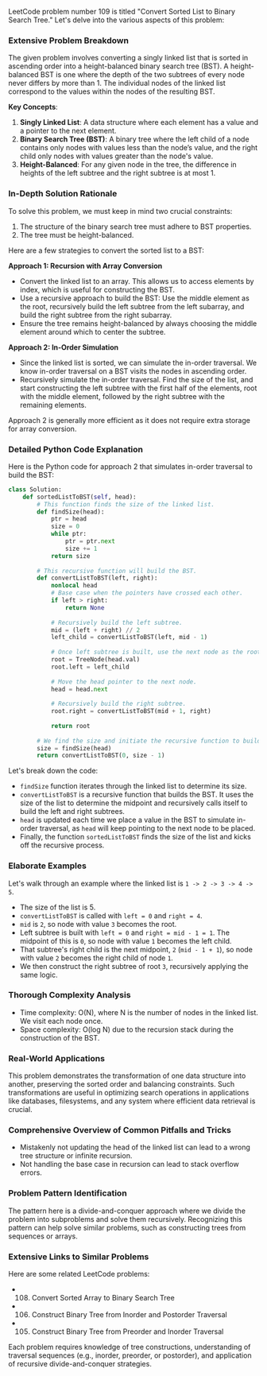 LeetCode problem number 109 is titled "Convert Sorted List to Binary Search Tree." Let's delve into the various aspects of this problem:

### Extensive Problem Breakdown

The given problem involves converting a singly linked list that is sorted in ascending order into a height-balanced binary search tree (BST). A height-balanced BST is one where the depth of the two subtrees of every node never differs by more than 1. The individual nodes of the linked list correspond to the values within the nodes of the resulting BST.

**Key Concepts**:
1. **Singly Linked List**: A data structure where each element has a value and a pointer to the next element.
2. **Binary Search Tree (BST)**: A binary tree where the left child of a node contains only nodes with values less than the node’s value, and the right child only nodes with values greater than the node's value.
3. **Height-Balanced**: For any given node in the tree, the difference in heights of the left subtree and the right subtree is at most 1.

### In-Depth Solution Rationale

To solve this problem, we must keep in mind two crucial constraints:
1. The structure of the binary search tree must adhere to BST properties.
2. The tree must be height-balanced.

Here are a few strategies to convert the sorted list to a BST:

**Approach 1: Recursion with Array Conversion**
- Convert the linked list to an array. This allows us to access elements by index, which is useful for constructing the BST.
- Use a recursive approach to build the BST: Use the middle element as the root, recursively build the left subtree from the left subarray, and build the right subtree from the right subarray.
- Ensure the tree remains height-balanced by always choosing the middle element around which to center the subtree.

**Approach 2: In-Order Simulation**
- Since the linked list is sorted, we can simulate the in-order traversal. We know in-order traversal on a BST visits the nodes in ascending order.
- Recursively simulate the in-order traversal. Find the size of the list, and start constructing the left subtree with the first half of the elements, root with the middle element, followed by the right subtree with the remaining elements.

Approach 2 is generally more efficient as it does not require extra storage for array conversion.

### Detailed Python Code Explanation

Here is the Python code for approach 2 that simulates in-order traversal to build the BST:

```python
class Solution:
    def sortedListToBST(self, head):
        # This function finds the size of the linked list.
        def findSize(head):
            ptr = head
            size = 0
            while ptr:
                ptr = ptr.next
                size += 1
            return size
        
        # This recursive function will build the BST.
        def convertListToBST(left, right):
            nonlocal head
            # Base case when the pointers have crossed each other.
            if left > right:
                return None
            
            # Recursively build the left subtree.
            mid = (left + right) // 2
            left_child = convertListToBST(left, mid - 1)
            
            # Once left subtree is built, use the next node as the root.
            root = TreeNode(head.val)
            root.left = left_child
            
            # Move the head pointer to the next node.
            head = head.next
            
            # Recursively build the right subtree.
            root.right = convertListToBST(mid + 1, right)
            
            return root
        
        # We find the size and initiate the recursive function to build BST.
        size = findSize(head)
        return convertListToBST(0, size - 1)
```

Let's break down the code:
- `findSize` function iterates through the linked list to determine its size.
- `convertListToBST` is a recursive function that builds the BST. It uses the size of the list to determine the midpoint and recursively calls itself to build the left and right subtrees.
- `head` is updated each time we place a value in the BST to simulate in-order traversal, as `head` will keep pointing to the next node to be placed.
- Finally, the function `sortedListToBST` finds the size of the list and kicks off the recursive process.

### Elaborate Examples

Let's walk through an example where the linked list is `1 -> 2 -> 3 -> 4 -> 5`.

- The size of the list is 5.
- `convertListToBST` is called with `left = 0` and `right = 4`.
- `mid` is `2`, so node with value `3` becomes the root.
- Left subtree is built with `left = 0` and `right = mid - 1 = 1`. The midpoint of this is `0`, so node with value `1` becomes the left child.
- That subtree's right child is the next midpoint, `2` (`mid - 1 + 1`), so node with value `2` becomes the right child of node `1`.
- We then construct the right subtree of root `3`, recursively applying the same logic.

### Thorough Complexity Analysis

- Time complexity: O(N), where N is the number of nodes in the linked list. We visit each node once.
- Space complexity: O(log N) due to the recursion stack during the construction of the BST.

### Real-World Applications

This problem demonstrates the transformation of one data structure into another, preserving the sorted order and balancing constraints. Such transformations are useful in optimizing search operations in applications like databases, filesystems, and any system where efficient data retrieval is crucial.

### Comprehensive Overview of Common Pitfalls and Tricks

- Mistakenly not updating the head of the linked list can lead to a wrong tree structure or infinite recursion.
- Not handling the base case in recursion can lead to stack overflow errors.

### Problem Pattern Identification

The pattern here is a divide-and-conquer approach where we divide the problem into subproblems and solve them recursively. Recognizing this pattern can help solve similar problems, such as constructing trees from sequences or arrays.

### Extensive Links to Similar Problems

Here are some related LeetCode problems:
- 108. Convert Sorted Array to Binary Search Tree
- 106. Construct Binary Tree from Inorder and Postorder Traversal
- 105. Construct Binary Tree from Preorder and Inorder Traversal

Each problem requires knowledge of tree constructions, understanding of traversal sequences (e.g., inorder, preorder, or postorder), and application of recursive divide-and-conquer strategies.
